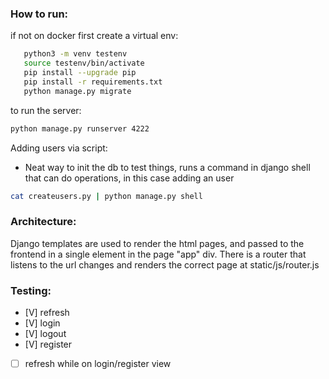 ### How to run:



if not on docker first create a virtual env:
```bash
   python3 -m venv testenv
   source testenv/bin/activate
   pip install --upgrade pip
   pip install -r requirements.txt
   python manage.py migrate
```

to run the server:

```bash
python manage.py runserver 4222
```

Adding users via script:
   - Neat way to init the db to test things, runs a command in django shell that can do operations, in this case adding an user
```bash
cat createusers.py | python manage.py shell
```
### Architecture:
Django templates are used to render the html pages, and passed to the frontend in a single
element in the page "app" div. There is a router that listens to the url changes and renders the
correct page at static/js/router.js

### Testing:
- [V] refresh 
- [V] login
- [V] logout
- [V] register
- [ ] refresh while on login/register view

